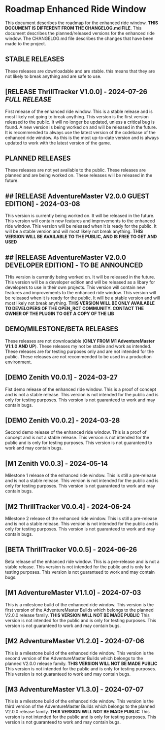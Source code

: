 # Roadmap Enhanced Ride Window
This document describes the roadmap for the enhanced ride window.
**THIS DOCUMENT IS DIFFERENT FROM THE CHANGELOG.md FILE**. This document describes the planned/released versions for the enhanced ride window. 
The CHANGELOG.md file describes the changes that have been made to the project.

## **STABLE RELEASES**

These releases are downloadable and are stable. this means that they are not likely to break anything and are safe to use.


## [RELEASE ThrillTracker V1.0.0] - 2024-07-26 ***FULL RELEASE***
First release of the enhanced ride window. This is a stable release and is most likely not going to break anything.
This version is the first version released to the public.
It will no longer be updated, unless a critical bug is found. A new version is being worked on and will be released in the future.
It is recommended to always use the latest version of the codebase of the enhanced ride window. As this is the most up-to-date version and is always updated to work with the latest version of the game.

## **PLANNED RELEASES**

These releases are not yet available to the public. These releases are planned and are being worked on. These releases will be released in the future.

## ## [RELEASE AdventureMaster V2.0.0 GUEST EDITION] - 2024-03-08
This version is currently being worked on. It will be released in the future.
This version will contain new features and improvements to the enhanced ride window.
This version will be released when it is ready for the public.
It will be a stable version and will most likely not break anything.
**THIS VERSION WILL BE AVAILABLE TO THE PUBLIC, AND IS FREE TO GET AND USED**

## ## [RELEASE AdventureMaster V2.0.0 DEVELOPER EDITION] - TO BE ANNOUNCED
THis version is currently being worked on. It will be released in the future.
This version will be a developer edition and will be released as a libary for developers to use in their own projects.
This version will contain new features and improvements to the enhanced ride window.
This version will be released when it is ready for the public.
It will be a stable version and will most likely not break anything.
**THIS VERSION WILL BE ONLY AVAILABLE TO DEVELOPERS OF THE OPEN_RCT COMMUNITY. CONTACT THE OWNER OF THE PLUGIN TO GET A COPY OF THE LIB**

## **DEMO/MILESTONE/BETA RELEASES**

These releases are not downloadable (**ONLY FROM M1 AdventureMaster V1.1.0 AND UP**). These releases my not be stable and work as intended. These releases are for testing purposes only and are not intended for the public. 
These releases are not recommended to be used in a production environment. 

## [DEMO Zenith V0.0.1] - 2024-03-27
Fist demo release of the enhanced ride window.
This is a proof of concept and is not a stable release.
This version is not intended for the public and is only for testing purposes.
This version is not guaranteed to work and may contain bugs.

## [DEMO Zenith V0.0.2] - 2024-03-28
Second demo release of the enhanced ride window.
This is a proof of concept and is not a stable release.
This version is not intended for the public and is only for testing purposes.
This version is not guaranteed to work and may contain bugs.

## [M1 Zenith V0.0.3] - 2024-05-14
Milestone 1 release of the enhanced ride window.
This is still a pre-release and is not a stable release.
This version is not intended for the public and is only for testing purposes.
This version is not guaranteed to work and may contain bugs.

## [M2 ThrillTracker V0.0.4] - 2024-06-24
Milestone 2 release of the enhanced ride window.
This is still a pre-release and is not a stable release.
This version is not intended for the public and is only for testing purposes.
This version is not guaranteed to work and may contain bugs.

## [BETA ThrillTracker V0.0.5] - 2024-06-26
Beta release of the enhanced ride window.
This is a pre-release and is not a stable release.
This version is not intended for the public and is only for testing purposes.
This version is not guaranteed to work and may contain bugs.

## [M1 AdventureMaster V1.1.0] - 2024-07-03
This is a milestone build of the enhanced ride window.
This version is the first version of the AdventureMaster Builds which belongs to the planned V2.0.0 release family.
**THIS VERSION WILL NOT BE MADE PUBLIC**
This version is not intended for the public and is only for testing purposes.
This version is not guaranteed to work and may contain bugs.

## [M2 AdventureMaster V1.2.0] - 2024-07-06
This is a milestone build of the enhanced ride window.
This version is the second version of the AdventureMaster Builds which belongs to the planned V2.0.0 release family.
**THIS VERSION WILL NOT BE MADE PUBLIC**
This version is not intended for the public and is only for testing purposes.
This version is not guaranteed to work and may contain bugs.

## [M3 AdventureMaster V1.3.0] - 2024-07-07
This is a milestone build of the enhanced ride window.
This version is the third version of the AdventureMaster Builds which belongs to the planned V2.0.0 release family.
**THIS VERSION WILL NOT BE MADE PUBLIC**
This version is not intended for the public and is only for testing purposes.
This version is not guaranteed to work and may contain bugs.
